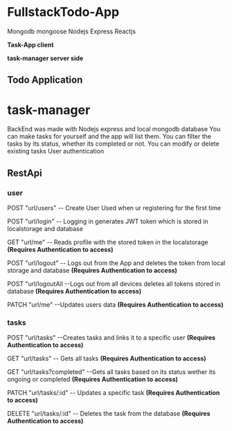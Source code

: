 # FullstackTodo-App
Mongodb mongoose Nodejs Express Reactjs

**Task-App client**

**task-manager server side**

## Todo Application
# task-manager
BackEnd was made with Nodejs express and local mongodb database
You can make tasks for yourself and the app will list them.
You can filter the tasks by its status, whether its completed or not.
You can modify or delete existing tasks
User authentication
## RestApi
### user
POST "url/users"  -- Create User Used when ur registering for the first time

POST "url/login"  -- Logging in generates JWT token which is stored in localstorage and database

GET "url/me"  -- Reads profile with the stored token in the localstorage **(Requires Authentication to access)** 

POST "url/logout"  -- Logs out from the App and deletes the token from local storage and database **(Requires Authentication to access)**

POST "url/logoutAll --Logs out from all devices deletes all tokens stored in database **(Requires Authentication to access)**

PATCH "url/me" --Updates users data **(Requires Authentication to access)**

### tasks

POST "url/tasks"  --Creates tasks and links it to a specific user  **(Requires Authentication to access)**

GET "url/tasks" -- Gets all tasks **(Requires Authentication to access)**

GET "url/tasks?completed" --Gets all tasks based on its status wether its ongoing or completed **(Requires Authentication to access)**

PATCH "url/tasks/:id"  -- Updates a specific task **(Requires Authentication to access)**

DELETE "url/tasks/:id" -- Deletes the task from the database **(Requires Authentication to access)**

